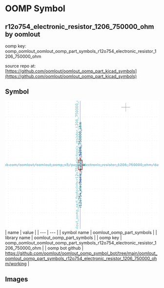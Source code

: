# OOMP Symbol  
## r12o754_electronic_resistor_1206_750000_ohm  by oomlout  
  
oomp key: oomp_oomlout_oomlout_oomp_part_symbols_r12o754_electronic_resistor_1206_750000_ohm  
  
source repo at: [https://github.com/oomlout/oomlout_oomp_part_kicad_symbols](https://github.com/oomlout/oomlout_oomp_part_kicad_symbols)  
## Symbol  
  
[![working.png](working_600.png)](working.png)  
| name | value | 
| --- | --- | 
| symbol name | oomlout_oomp_part_symbols | 
| library name | oomlout_oomp_part_symbols | 
| oomp key | oomp_oomlout_oomlout_oomp_part_symbols_r12o754_electronic_resistor_1206_750000_ohm | 
| oomp bot github | https://github.com/oomlout/oomlout_oomp_symbol_bot/tree/main/oomlout_oomlout_oomp_part_symbols_r12o754_electronic_resistor_1206_750000_ohm/working | 
## Images  
